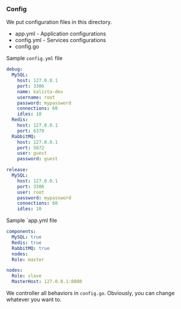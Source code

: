 ### Config

We put configuration files in this directory.

* app.yml    - Application configurations
* config.yml - Services configurations
* config.go

Sample `config.yml` file

```yaml
debug:
  MySQL:
    host: 127.0.0.1
    port: 3306
    name: kalista-dev
    username: root
    password: mypassword
    connections: 60
    idles: 10
  Redis:
    host: 127.0.0.1
    port: 6379
  RabbitMQ:
    host: 127.0.0.1
    port: 5672
    user: guest
    password: guest

release:
  MySQL:
    host: 127.0.0.1
    port: 3306
    user: root
    password: mypassword
    connections: 60
    idles: 10
```

Sample `app.yml file

```yaml
components:
  MySQL: true
  Redis: true
  RabbitMQ: true
  nodes:
  Role: master

nodes:
  Role: slave
  MasterHost: 127.0.0.1:8080
```

We controller all behaviors in `config.go`. Obviously, you can change whatever you want to.
